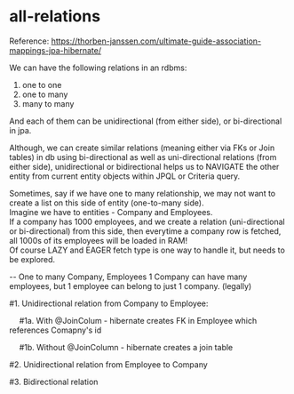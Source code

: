 # all-relations

Reference:
https://thorben-janssen.com/ultimate-guide-association-mappings-jpa-hibernate/

We can have the following relations in an rdbms:
1. one to one
2. one to many
3. many to many

And each of them can be unidirectional (from either side), or bi-directional in jpa.
<br>
<p>
Although, we can create similar relations (meaning either via FKs or Join tables)  in db using bi-directional as well as uni-directional relations (from either side),
unidirectional or bidirectional helps us to NAVIGATE the other entity from current entity objects within JPQL or Criteria query.
</p>
<p>
Sometimes, say if we have one to many relationship, we may not want to create a list on this side of entity (one-to-many side). <br>
Imagine we have to entities - Company and Employees.<br>
If a company has 1000 employees, and we create a relation (uni-directional or bi-directional) from this side,
then everytime a company row is fetched, all 1000s of its employees will be loaded in RAM!
<br>
Of course LAZY and EAGER fetch type is one way to handle it, but needs to be explored.
</p>
--
One to many
Company, Employees
1 Company can have many employees, but 1 employee can belong to just 1 company. (legally)

#1. Unidirectional relation from Company to Employee:

&emsp; #1a. With @JoinColum - hibernate creates FK in Employee which references Comapny's id
   
&emsp; #1b. Without @JoinColumn - hibernate creates a join table
   
#2. Unidirectional relation from Employee to Company

#3. Bidirectional relation




